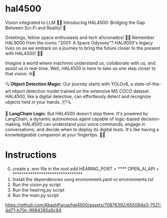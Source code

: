 # hal4500
Vision integrated to LLM
🌌🤖 Introducing HAL4500: Bridging the Gap Between Sci-Fi and Reality! 🚀

Greetings, fellow space enthusiasts and tech aficionados! 
🚀✨ Remember HAL9000 from the iconic "2001: A Space Odyssey"? HAL9000's legacy lives on as we embark on a journey to bring the future closer to the present with HAL4500! 🤖🌠

Imagine a world where machines understand us, collaborate with us, and assist us in real-time. 
Well, HAL4500 is here to take us one step closer to that vision. 🌐🔮

🔍 **Object Detection Magic**:
Our journey starts with YOLOv8, a state-of-the-art object detection model trained on the extensive MS COCO dataset. HAL4500, like a digital detective, can effortlessly detect and recognize objects held in your hands. 📦🔍

🧠 **LangChain Logic**:
But HAL4500 doesn't stop there. It's powered by LangChain, a dynamic autonomous agent capable of logic-based decision-making.
HAL4500 can understand your voice commands, engage in conversations, and decide when to deploy its digital tools. It's like having a knowledgeable companion at your fingertips. 💬🤯

# Instructions
0. create a .env file in the root add HEARING_PORT = ****
OPEN_AI_API = ********************************
1. Install the dependencies usng environment.yaml or environments.txt
2. Run the vision.py script
3. Run the heairng.py script
4. Run the main.py script




https://github.com/AkashParua/hal4500/assets/70876392/655084a3-7521-4d71-b70c-9684385a5c94

